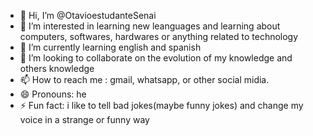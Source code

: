 - 👋 Hi, I’m @OtavioestudanteSenai
- 👀 I’m interested in learning new leanguages and learning about computers, softwares, hardwares or anything related to technology
- 🌱 I’m currently learning english and spanish 
- 💞️ I’m looking to collaborate on the evolution of my knowledge and others knowledge
- 📫 How to reach me : gmail, whatsapp, or other social midia. 
- 😄 Pronouns: he
- ⚡ Fun fact: i like to tell bad jokes(maybe funny jokes) and change my voice in a strange or funny way

<!---
OtavioestudanteSenai/OtavioestudanteSenai is a ✨ special ✨ repository because its `README.md` (this file) appears on your GitHub profile.
You can click the Preview link to take a look at your changes.
--->
